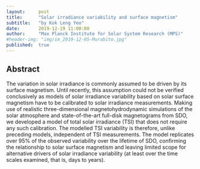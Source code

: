 ```yaml
---
layout:     post
title:      "Solar irradiance variability and surface magnetism"
subtitle:   "by Kok Leng Yeo"
date:       2019-12-19 11:00:00
author:     "Max Planck Institute for Solar System Research (MPS)"
#header-img: "img/im_2019-12-05-Murabito.jpg"
published:  true
---
```


## Abstract
The variation in solar irradiance is commonly assumed to be driven by its surface magnetism. Until recently, this assumption could not be verified conclusively as models of solar irradiance variability based on solar surface magnetism have to be calibrated to solar irradiance measurements. Making use of realistic three-dimensional magnetohydrodynamic simulations of the solar atmosphere and state-of-the-art full-disk magnetograms from SDO, we developed a model of total solar irradiance (TSI) that does not require any such calibration. The modelled TSI variability is therefore, unlike preceding models, independent of TSI measurements. The model replicates over 95% of the observed variability over the lifetime of SDO, confirming the relationship to solar surface magnetism and leaving limited scope for alternative drivers of solar irradiance variability (at least over the time scales examined, that is, days to years).
